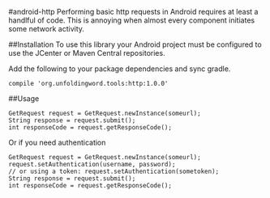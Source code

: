 #android-http
Performing basic http requests in Android requires at least a handlful of code.
This is annoying when almost every component initiates some network activity.

##Installation
To use this library your Android project must be configured to use the JCenter or Maven Central repositories.

Add the following to your package dependencies and sync gradle.
```
compile 'org.unfoldingword.tools:http:1.0.0'
```

##Usage

```
GetRequest request = GetRequest.newInstance(someurl);
String response = request.submit();
int responseCode = request.getResponseCode();
```

Or if you need authentication
```
GetRequest request = GetRequest.newInstance(someurl);
request.setAuthentication(username, password);
// or using a token: request.setAuthentication(sometoken);
String response = request.submit();
int responseCode = request.getResponseCode();
```